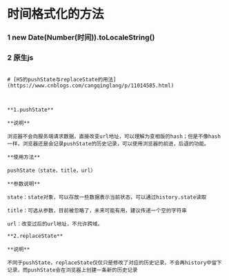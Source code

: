 # 时间格式化的方法

### 1  new Date(Number(时间)).toLocaleString()

### 2  原生js

   <template slot-scope="{row:{created_at}}">
       {{formatDateTime(created_at)}}
   </template>
  <script>
        methods:(){
            formatDateTime(unixtimestamp){
            console.log(unixtimestamp);
            if(unixtimestamp.length<13){
                unixtimestamp=unixtimestamp*1000
            }
            var unixtimestamp = new Date(unixtimestamp);
            var year = 1900 + unixtimestamp.getYear();
            var month="0"+(unixtimestamp.getMonth()+1);
            var date="0"+unixtimestamp.getDate()
            var hour = "0" + unixtimestamp.getHours();
            var minute = "0" + unixtimestamp.getMinutes();
            var second = "0" + unixtimestamp.getSeconds();
            return(
                year+"_"+
                month.substring(month.length-2,month.length)+"_"+
                data.substring(date.length-2,date.length)+"_"+
                hour.substring(hour.length-2,hour.length)+":"+
                minute.substring(minute.length-2,minute.length)+":"+
                second.substring(second.length-2,second.length)
            )
         },
      }
   <script/>   

### 3  第三方插件

   1.npm i moment
   2.在组件内部引入moment      (import moment from 'moment')
   3.行内标签-插槽

<template slot-scope="{row:{created_at}}">
    {{formatDateTime(created_at)}}
</template>

<script>
      methods:(){
          formatDateTime(unixtimestamp) {
            console.log(unixtimestamp);
            if (unixtimestamp.length < 13) {
                unixtimestamp = unixtimestamp * 1000
            }
            return moment(unixtimestamp).format('YYYY-MM-DD HH:mm:ss')
          },
      }
 <script/>



###   4   插件 moment  全局

​     下载  npm i moment

      在main.js 引入  
      import moment from 'moment'
      
       Vue.filter('dateFormat',function(date){
        return moment(date*1000).format('YYYY-MM-DD HH:mm:ss')
        })


        <template slot-scope="{row:{created_at}}">
            {{Number（created_at|dateFormat） }}
        </template>

###    5     组件注册

   组件引入   import moment from 'moment'

   <script>
   filters:{
    dateFormat:(val)=>{
        return moment(val*1000).format('YYYY-MM-DD HH:mm:ss')
    }
   }
   <script/>


       <template slot-scope="{row:{created_at}}">
           {{created_at|dateFormat(created_at*1000)}}
        </template>

### 6  下载插件

​    下载 import moment from 'moment'
​      main.js 里面
​       Vue.prototype.$moment=moment  直接绑定在继承上
​      行内标签-插槽

      <template slot-scope="{row:{created_at}}">
        {{$moment(created_at*1000)}}
      </template>

# mock假数据

mock数据官网  http://mockjs.com/

下载mockjs

```
npm i mockjs
```

在根目录下建立一个mock文件夹  里面建一个index.js

```
// 首先引入mock
const Mock = require("mockjs");
//  设置拦截ajax请求的相应时间
Mock.setup({
    timeout: '200-600'
})
let configArray = []

// 使用webpack的require.context()遍历所有mock文件
const files = require.context('.', true, /\.js$/)
files.keys().forEach(key => {
    if (key === './index.js') return;
    configArray = configArray.concat(files(key).default)
});

//注册所有的mock服务
configArray.forEach((item) => {
    for (let [path, target] of Object.entries(item)) {
        let protocol = path.split('|')
        Mock.mock(new RegExp('^' + protocol[1]), protocol[0], target)
    }
})
```

然后再main.js中  用require引入这个index文件

```
require('../mock/index')
```

然后在mock创建别的js文件   相当于假的数据 例：

> 1. ```js
>   let demoList = {
>   status: 200,
>   message: 'success',
>   routes: [
>    {
>        id: 1,
>        path: "/students",
>        title: "学生管理",
>        icon: "el-icon-menu",
>        name: "学生管理",
>    },
>    {
>        id: 2,
>        path: "/teacher",
>        title: "教师管理",
>        icon: "el-icon-document",
>        name: "教师管理",
>    },
>    {
>        id: 3,
>        path: "/assistant",
>        title: "助教管理",
>        icon: "el-icon-document",
>        name: "助教管理",
>    }
>   ],
>   }
>   export default {
>   'get|/parameter/query/list': (option) => {
>       return {
>           status: 200,
>           message: 'success',
>           data: demoList
>       }
>   }
>   }
>   ```
> ```
> 
> 
> ```

# 分页

然后就可以用axios直接请求这个/parameter/query/list 这个地址就可以获取到这个文件信息

使用假数据的时候  分页可以使用computed计算属性使用

```
computed: {
    // 通过监听来实现分页
    tableList: {
      get() {
        let tableLists = [];
        //判断当前页是不是第一页  如果是第一页
        if (this.currentPage == 1) {
        //就从数据中用slice（0，当前每页多少条数）
          tableLists = this.tableListCopy.slice(0, this.pageSize);
        } else {
        //如果不是的话 就让当前页数减一*每页的条数   截取到当前页数*每页条数的位置
          tableLists = this.tableListCopy.slice(
            (this.currentPage - 1) * this.pageSize,
            this.currentPage * this.pageSize
          );
        }
        return tableLists;
      },
      set() {},
    },
  },
```

element ui中 分页    每页多少条  和当前第几页  正常给它们赋值即可

# 搜索

联合搜索的话  需要注意的很多

如：禁用 启用搜索  名字搜索  手机号搜索   

搜索分好几种情况   所有要考虑好每一种情况的发生

1.禁用 启用

2.名字

3.手机号

4.启用+名字

5.启用+手机号

6.名字+手机号

7.启用+名字+手机号

  例：

```vue
<template>
    <div>
       <el-form :inline="true" :model="formInline" class="demo-form-inline">
      <el-form-item label="学员状态">
        <el-select v-model="formInline.status" placeholder="请选择学员状态">
          <el-option label="启用" :value="1"></el-option>
          <el-option label="禁用" :value="0"></el-option>
        </el-select>
      </el-form-item>
      <el-form-item label="学员名称">
        <el-input v-model="formInline.name" placeholder="审批人"></el-input>
      </el-form-item>
      <el-form-item label="手机号">
        <el-input v-model="formInline.mobile" placeholder="审批人"></el-input>
      </el-form-item>
      <el-form-item>
        <el-button type="primary" @click="onSubmit">
          <i class="el-icon-search fontsize"></i>
          搜索
        </el-button>
      </el-form-item>
     
    </el-form>
    </div>
</template>
<script>
   export default {
  data() {
    return {
      formInline: {
        /**学员状态 */
        status: "",
        /**学员名称 */
        name: "",
        /**手机号*/
        mobile: "",
      }
    };

      computed: {
    // 通过监听来实现分页
    tableList: {
      get() {
        let tableLists = [];
        if (this.currentPage == 1) {
          tableLists = this.tableListCopy.slice(0, this.pageSize);
        } else {
          tableLists = this.tableListCopy.slice(
            (this.currentPage - 1) * this.pageSize,
            this.currentPage * this.pageSize
          );
        }
        return tableLists;
      },
      set() {},
    },
  },


  methods: {
    // 搜索   进行判断条件  符合那一种就调用那一种的条件
    onSubmit() {
     let status = this.formInline.status
     let name = this.formInline.name
      let phone = this.formInline.mobile
       
     if (status || (status === 0 && name && phone)) {
         this.searchThree()
     } else if (status || (status === 0 && name && !phone)) {
          this.searchStatusAndName()
     } else if (status || (status === 0 && !name && phone)) {
        this.searchStatusAndMobile()
     } else if (!status && name && phone && status !== 0) {
         this.searchNameAndMobile()
     } else if (!status && !name && phone && status !== 0) {
      this.searchPhone()
     } else if (!status && name && !phone && status !== 0) {
        this.searchName()
     } else if (status || (status === 0 && !name && !phone)) {
      this.searchStatus()
     }

    
    },
    /** 只有启动*/
    searchStatus() {
      this.tableListCopy = this.data.filter(
        (item) => item.status === this.formInline.status
      );
    },
    /**只有查询姓名 */
    searchName() {
      this.tableListCopy = this.data.filter(
        (item) => item.nickname.indexOf(this.formInline.name) > -1
      );
    },
    /**只查询手机号 */
    searchPhone() {
      this.tableListCopy = this.data.filter(
        (item) => item.mobile.indexOf(this.formInline.mobile) > -1
      );
    },
    /**启用 姓名 */
    searchStatusAndName() {
      let result1 = this.data.filter(
        (item) => item.status === this.formInline.status
      );

      this.tableListCopy = result1.filter(
        (item) => item.nickname.indexOf(this.formInline.name) > -1
      );
    },
    /**启用 手机 */
    searchStatusAndMobile() {
      let result1 = this.data.filter(
        (item) => item.status === this.formInline.status
      );

      this.tableListCopy = result1.filter(
        (item) => item.nickname.indexOf(this.formInline.mobile) > -1
      );
    },
    /**姓名+手机号 */
    searchNameAndMobile() {
      this.result1 = this.data.filter(
        (item) => item.nickname.indexOf(this.formInline.name) > -1
      );

      this.tableListCopy = result1.filter(
        (item) => item.mobile.indexOf(this.formInline.mobile) > -1
      );
    },
    /**启用 手机号 姓名 */
    searchThree() {
      let result1 = this.data.filter(
        (item) => item.status === this.formInline.status
      );

      let result2 = result1.filter(
        (item) => item.nickname.indexOf(this.formInline.name) > -1
      );

      this.tableListCopy = result2.filter(
        (item) => item.mobile.indexOf(this.formInline.mobile) > -1
      );
    },  
  },
};
    },
</script>


```

# [H5的pushState与replaceState的用法](https://www.cnblogs.com/cangqinglang/p/11014585.html)



**1.pushState**

**说明**

浏览器不会向服务端请求数据，直接改变url地址，可以理解为变相版的hash；但是不像hash一样，浏览器还是会记录pushState的历史记录，可以使用浏览器的前进，后退的功能。

**使用方法**

pushState（state，title，url）

**参数说明**

state：state对象，可以存放一些数据表示当前状态，可以通过history.state读取

title：可选从参数，目前被忽略了，未来可能有用，建议传递一个空的字符串

url：改变过后的url地址，不允许跨域。

**2.replaceState**

**说明**

不同于pushState，replaceState仅仅只是修改了对应的历史记录，不会再history中留下记录，而pushState会在浏览器上创建一条新的历史记录
